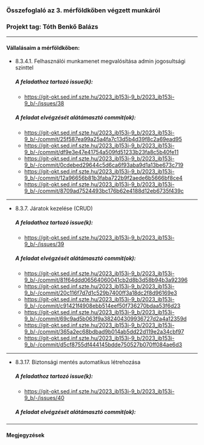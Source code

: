 ### Összefoglaló az 3. mérföldkőben végzett munkáról

### Projekt tag: Tóth Benkő Balázs

___

#### Vállalásaim a mérföldkőben: 

 - 8.3.4.1. Felhasználói munkamenet megvalósítása admin jogosultsági szinttel

    ##### A feladathoz tartozó issue(k):

     - https://git-okt.sed.inf.szte.hu/2023_ib153i-9_b/2023_ib153i-9_b/-/issues/38

    ##### A feladat elvégzését alátámasztó commit(ok):

     - https://git-okt.sed.inf.szte.hu/2023_ib153i-9_b/2023_ib153i-9_b/-/commit/25f587ea99a25a4fa7c13d5b4d39f8c2a69ead95
     - https://git-okt.sed.inf.szte.hu/2023_ib153i-9_b/2023_ib153i-9_b/-/commit/df9e3e47e41754a509fd51233b23fa8c5b40fe11
     - https://git-okt.sed.inf.szte.hu/2023_ib153i-9_b/2023_ib153i-9_b/-/commit/0cdebed29644c5d6ca6f93aba9d1a13be673c719
     - https://git-okt.sed.inf.szte.hu/2023_ib153i-9_b/2023_ib153i-9_b/-/commit/12a96656b81b3faba722b9f2aede6b5666bf8ce4
     - https://git-okt.sed.inf.szte.hu/2023_ib153i-9_b/2023_ib153i-9_b/-/commit/8709ad7524493bc176b62e4188d12eb6735f439c

___

 - 8.3.7. Járatok kezelése (CRUD)

     ##### A feladathoz tartozó issue(k):
     
      - https://git-okt.sed.inf.szte.hu/2023_ib153i-9_b/2023_ib153i-9_b/-/issues/39

     ##### A feladat elvégzését alátámasztó commit(ok):
     
     - https://git-okt.sed.inf.szte.hu/2023_ib153i-9_b/2023_ib153i-9_b/-/commit/81f64ddd06564060041cb2d8b3d58b94b3a92396
     - https://git-okt.sed.inf.szte.hu/2023_ib153i-9_b/2023_ib153i-9_b/-/commit/20c116f7d7d1c529b7400ff3a18dc2f8d96169e3
     - https://git-okt.sed.inf.szte.hu/2023_ib153i-9_b/2023_ib153i-9_b/-/commit/c91421f4908ebb514eef50f736270bdaa53f6d23
     - https://git-okt.sed.inf.szte.hu/2023_ib153i-9_b/2023_ib153i-9_b/-/commit/69c9ad5b063f9a382404309936727d2a4a12359d
     - https://git-okt.sed.inf.szte.hu/2023_ib153i-9_b/2023_ib153i-9_b/-/commit/365a2ec68bdbad9b014ab5dd22d119e2a34cbf97
     - https://git-okt.sed.inf.szte.hu/2023_ib153i-9_b/2023_ib153i-9_b/-/commit/d5cf8755df444145bdde750527b070ff084ae6d3


___

- 8.3.17. Biztonsági mentés automatikus létrehozása

  ##### A feladathoz tartozó issue(k):

   - https://git-okt.sed.inf.szte.hu/2023_ib153i-9_b/2023_ib153i-9_b/-/issues/40

  ##### A feladat elvégzését alátámasztó commit(ok):



___

#### Megjegyzések


